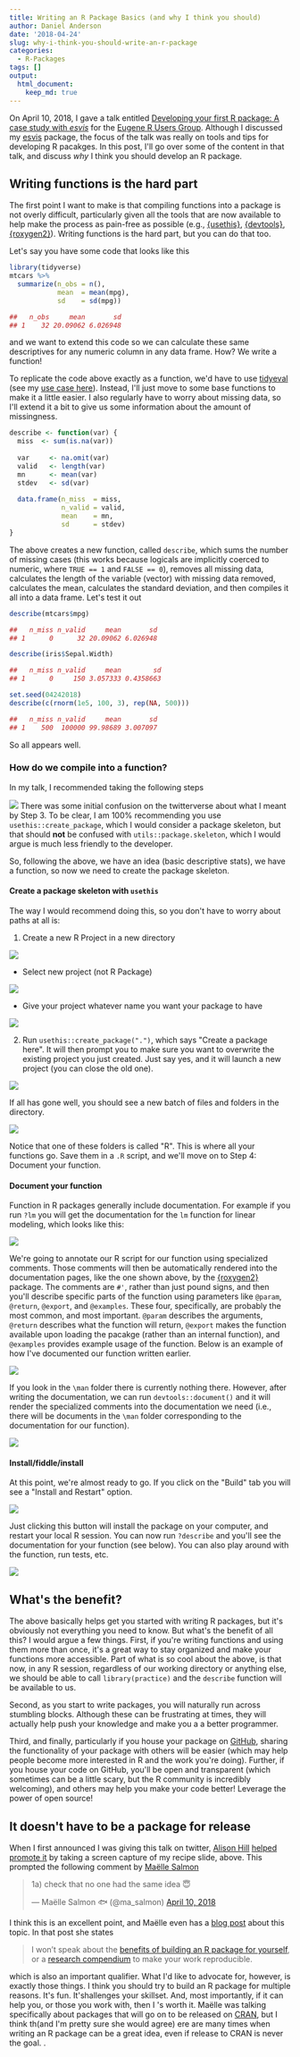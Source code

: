 ```yaml
---
title: Writing an R Package Basics (and why I think you should)
author: Daniel Anderson
date: '2018-04-24'
slug: why-i-think-you-should-write-an-r-package
categories:
  - R-Packages
tags: []
output: 
  html_document:
    keep_md: true
---
```


On April 10, 2018, I gave a talk entitled [Developing your first R package: A case study with *esvis*](http://www.dandersondata.com/talks/eugene_rug/) for the [Eugene R Users Group](https://www.meetup.com/meetup-group-cwPiAlnB/). Although I discussed my [esvis](https://github.com/DJAnderson07/esvis) package, the focus of the talk was really on tools and tips for developing R pacakges. In this post, I'll go over some of the content in that talk, and discuss *why* I think you should develop an R package.

## Writing functions is the hard part
The first point I want to make is that compiling functions into a package is not overly difficult, particularly given all the tools that are now available to help make the process as pain-free as possible (e.g., [{usethis}](https://www.tidyverse.org/articles/2017/11/usethis-1.0.0/), [{devtools}](https://github.com/r-lib/devtools/tree/master/R), [{roxygen2}](https://github.com/klutometis/roxygen)). Writing functions is the hard part, but you can do that too.

Let's say you have some code that looks like this


```r
library(tidyverse)
mtcars %>% 
  summarize(n_obs = n(),
            mean  = mean(mpg),
            sd    = sd(mpg))
```

```r
##   n_obs     mean       sd
## 1    32 20.09062 6.026948
```

and we want to extend this code so we can calculate these same descriptives for any numeric column in any data frame. How? We write a function!

To replicate the code above exactly as a function, we'd have to use [tidyeval](https://dplyr.tidyverse.org/articles/programming.html) (see my [use case here](http://www.dandersondata.com/post/a-tidyeval-use-case/)). Instead, I'll just move to some base functions to make it a little easier. I also regularly have to worry about missing data, so I'll extend it a bit to give us some information about the amount of missingness.


```r
describe <- function(var) {
  miss  <- sum(is.na(var))
  
  var     <- na.omit(var)
  valid   <- length(var)
  mn      <- mean(var)
  stdev   <- sd(var)
  
  data.frame(n_miss  = miss,
             n_valid = valid,
             mean    = mn,
             sd      = stdev)
}
```

The above creates a new function, called `describe`, which sums the number of missing cases (this works because logicals are implicitly coerced to numeric, where `TRUE == 1` and `FALSE == 0`), removes all missing data, calculates the length of the variable (vector) with missing data removed, calculates the mean, calculates the standard deviation, and then compiles it all into a data frame. Let's test it out


```r
describe(mtcars$mpg)
```

```r
##   n_miss n_valid     mean       sd
## 1      0      32 20.09062 6.026948
```

```r
describe(iris$Sepal.Width)
```

```r
##   n_miss n_valid     mean        sd
## 1      0     150 3.057333 0.4358663
```

```r
set.seed(04242018)
describe(c(rnorm(1e5, 100, 3), rep(NA, 500)))
```

```r
##   n_miss n_valid     mean       sd
## 1    500  100000 99.98689 3.007097
```

So all appears well. 

### How do we compile into a function?
In my talk, I recommended taking the following steps

![](../2018-04-24-why-i-think-you-should-write-an-r-package_files/img/recipe.png)
There was some initial confusion on the twitterverse about what I meant by Step 3. To be clear, I am 100% recommending you use `usethis::create_package`, which I would consider a package skeleton, but that should **not** be confused with `utils::package.skeleton`, which I would argue is much less friendly to the developer.

So, following the above, we have an idea (basic descriptive stats), we have a function, so now we need to create the package skeleton. 

#### Create a package skeleton with `usethis`
The way I would recommend doing this, so you don't have to worry about paths at all is:

1. Create a new R Project in a new directory

![](../2018-04-24-why-i-think-you-should-write-an-r-package_files/img/new_r-proj1.png)

  + Select new project (not R Package)

![](../2018-04-24-why-i-think-you-should-write-an-r-package_files/img/new_r-proj2.png)

  + Give your project whatever name you want your package to have

![](../2018-04-24-why-i-think-you-should-write-an-r-package_files/img/new_r-proj3.png)

2. Run `usethis::create_package(".")`, which says "Create a package here". It will then prompt you to make sure you want to overwrite the existing project you just created. Just say yes, and it will launch a new project (you can close the old one).

![](../2018-04-24-why-i-think-you-should-write-an-r-package_files/img/create_package.png)

If all has gone well, you should see a new batch of files and folders in the directory.

![](../2018-04-24-why-i-think-you-should-write-an-r-package_files/img/pkg_files.png)

Notice that one of these folders is called "R". This is where all your functions go. Save them in a `.R` script, and we'll move on to Step 4: Document your function. 

#### Document your function
Function in R packages generally include documentation. For example if you run `?lm` you will get the documentation for the `lm` function for linear modeling, which looks like this:

![](../2018-04-24-why-i-think-you-should-write-an-r-package_files/img/lm_doc.png)

We're going to annotate our R script for our function using specialized comments. Those comments will then be automatically rendered into the documentation pages, like the one shown above, by the [{roxygen2}](https://github.com/klutometis/roxygen) package. The comments are `#'`, rather than just pound signs, and then you'll describe specific parts of the function using parameters like `@param`, `@return`, `@export`, and `@examples`. These four, specifically, are probably the most common, and most important. `@param` describes the arguments, `@return` describes what the function will return, `@export` makes the function available upon loading the pacakge (rather than an internal function), and `@examples` provides example usage of the function. Below is an example of how I've documented our function written earlier.

![](../2018-04-24-why-i-think-you-should-write-an-r-package_files/img/describe_doc.png)

If you look in the `\man` folder there is currently nothing there. However, after writing the documentation, we can run `devtools::document()` and it will render the specialized comments into the documentation we need (i.e., there will be documents in the `\man` folder corresponding to the documentation for our function).

![](../2018-04-24-why-i-think-you-should-write-an-r-package_files/img/describe_man_doc.png)

#### Install/fiddle/install
At this point, we're almost ready to go. If you click on the "Build" tab you will see a "Install and Restart" option. 

![](../2018-04-24-why-i-think-you-should-write-an-r-package_files/img/install.png)

Just clicking this button will install the package on your computer, and restart your local R session. You can now run `?describe` and you'll see the documentation for your function (see below). You can also play around with the function, run tests, etc.

![](../2018-04-24-why-i-think-you-should-write-an-r-package_files/img/describe_help.png)

## What's the benefit?
The above basically helps get you started with writing R packages, but it's obviously not everything you need to know. But what's the benefit of all this? I would argue a few things. First, if you're writing functions and using them more than once, it's a great way to stay organized and make your functions more accessible. Part of what is so cool about the above, is that now, in any R session, regardless of our working directory or anything else, we should be able to call `library(practice)` and the `describe` function will be available to us.

Second, as you start to write packages, you will naturally run across stumbling blocks. Although these can be frustrating at times, they will actually help push your knowledge and make you a a better programmer. 

Third, and finally, particularly if you house your package on [GitHub](https://github.com), sharing the functionality of your package with others will be easier (which may help people become more interested in R and the work you're doing). Further, if you house your code on GitHub, you'll be open and transparent (which sometimes can be a little scary, but the R community is incredibly welcoming), and others may help you make your code better! Leverage the power of open source! 

## It doesn't have to be a package for release
When I first announced I was giving this talk on twitter, [Alison Hill](https://alison.rbind.io) [helped promote it](https://twitter.com/apreshill/status/983554271827259397) by taking a screen capture of my recipe slide, above. This prompted the following comment by [Maëlle Salmon](http://www.masalmon.eu)

<blockquote class="twitter-tweet" data-lang="en"><p lang="en" dir="ltr">1a) check that no one had the same idea 😇</p>&mdash; Maëlle Salmon 🐟 (@ma_salmon) <a href="https://twitter.com/ma_salmon/status/983572108474241025?ref_src=twsrc%5Etfw">April 10, 2018</a></blockquote> <script async src="https://platform.twitter.com/widgets.js" charset="utf-8"></script> 

I think this is an excellent point, and Maëlle even has a [blog post](http://www.masalmon.eu/2017/12/11/goodrpackages/) about this topic. In that post she states 

> I won’t speak about the [benefits of building an R package for yourself](http://r-pkgs.had.co.nz/intro.html), or a [research compendium](https://github.com/ropensci/unconf17/issues/5) to make your work reproducible.

which is also an important qualifier. What I'd like to advocate for, however, is exactly those things. I think you should try to build an R package for multiple reasons. It's fun. It'shallenges your skillset. And, most importantly, if it can help you, or those you work with, then I 's worth it. Maëlle was talking specifically about packages that will go on to be released on [CRAN](https://cran.r-project.org), but I think th(and I'm pretty sure she would agree) ere are many times when writing an R package can be a great idea, even if release to CRAN is never the goal.
. 
